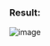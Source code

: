 ### Result:

![image](https://user-images.githubusercontent.com/35657846/179559895-e437ec47-1890-4a7a-98ef-057b01f19971.png)
